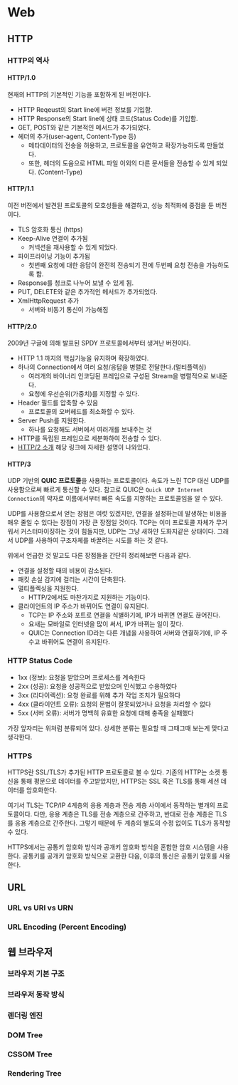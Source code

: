 # Web
## HTTP

### HTTP의 역사
#### HTTP/1.0
현재의 HTTP의 기본적인 기능을 포함하게 된 버전이다. 

- HTTP Reqeust의 Start line에 버전 정보를 기입함.
- HTTP Response의 Start line에 상태 코드(Status Code)를 기입함.
- GET, POST와 같은 기본적인 메서드가 추가되었다.
- 헤더의 추가(user-agent, Content-Type 등)
    - 메타데이터의 전송을 허용하고, 프로토콜을 유연하고 확장가능하도록 만들었다.
    - 또한, 헤더의 도움으로 HTML 파일 이외의 다른 문서들을 전송할 수 있게 되었다. (Content-Type)
    
#### HTTP/1.1
이전 버전에서 발견된 프로토콜의 모호성들을 해결하고, 성능 최적화에 중점을 둔 버전이다.

- TLS 암호화 통신 (https)
- Keep-Alive 연결이 추가됨
    - 커넥션을 재사용할 수 있게 되었다.
- 파이프라이닝 기능이 추가됨
    - 첫번째 요청에 대한 응답이 완전히 전송되기 전에 두번째 요청 전송을 가능하도록 함.
- Response를 청크로 나누어 보낼 수 있게 됨.
- PUT, DELETE와 같은 추가적인 메서드가 추가되었다.
- XmlHttpRequest 추가
    - 서버와 비동기 통신이 가능해짐
    
#### HTTP/2.0
2009년 구글에 의해 발표된 SPDY 프로토콜에서부터 생겨난 버전이다. 

- HTTP 1.1 까지의 핵심기능을 유지하며 확장하였다.
- 하나의 Connection에서 여러 요청/응답을 병렬로 전달한다.(멀티플렉싱)
    - 여러개의 바이너리 인코딩된 프레임으로 구성된 Stream을 병렬적으로 보내준다.
    - 요청에 우선순위(가중치)를 지정할 수 있다.
- Header 필드를 압축할 수 있음
    - 프로토콜의 오버헤드를 최소화할 수 있다.
- Server Push를 지원한다.
    - 하나를 요청해도 서버에서 여러개를 보내주는 것
- HTTP를 독립된 프레임으로 세분화하여 전송할 수 있다.
- [HTTP/2 소개](https://developers.google.com/web/fundamentals/performance/http2) 해당 링크에 자세한 설명이 나와있다.

#### HTTP/3
UDP 기반의 **QUIC 프로토콜**을 사용하는 프로토콜이다. 속도가 느린 TCP 대신 UDP를 사용함으로써 빠르게 통신할 수 있다.
참고로 QUIC은 `Quick UDP Internet Connection`의 약자로 이름에서부터 빠른 속도를 지향하는 프로토콜임을 알 수 있다.

UDP를 사용함으로서 얻는 장점은 여럿 있겠지만, 연결을 설정하는데 발생하는 비용을 매우 줄일 수 있다는 장점이 가장 큰 장점일 것이다.
TCP는 이미 프로토콜 자체가 무거워서 커스터마이징하는 것이 힘들지만, UDP는 그냥 새하얀 도화지같은 상태이다.
그래서 UDP를 사용하여 구조자체를 바꿀려는 시도를 하는 것 같다.

위에서 언급한 것 말고도 다른 장점들을 간단히 정리해보면 다음과 같다.
- 연결을 설정할 때의 비용이 감소된다.
- 패킷 손실 감지에 걸리는 시간이 단축된다.
- 멀티플렉싱을 지원한다.
    - HTTP/2에서도 마찬가지로 지원하는 기능이다.
- 클라이언트의 IP 주소가 바뀌어도 연결이 유지된다.
    - TCP는 IP 주소와 포트로 연결을 식별하기에, IP가 바뀌면 연결도 끊어진다.
    - 요새는 모바일로 인터넷을 많이 써서, IP가 바뀌는 일이 잦다.
    - QUIC는 Connection ID라는 다른 개념을 사용하여 서버와 연결하기에, IP 주수고 바뀌어도 연결이 유지된다.


### HTTP Status Code
- 1xx (정보): 요청을 받았으며 프로세스를 계속한다
- 2xx (성공): 요청을 성공적으로 받았으며 인식했고 수용하였다
- 3xx (리다이렉션): 요청 완료를 위해 추가 작업 조치가 필요하다
- 4xx (클라이언트 오류): 요청의 문법이 잘못되었거나 요청을 처리할 수 없다
- 5xx (서버 오류): 서버가 명백히 유효한 요청에 대해 충족을 실패했다

가장 앞자리는 위처럼 분류되어 있다. 상세한 분류는 필요할 때 그때그때 보는게 맞다고 생각한다.

### HTTPS
HTTPS란 SSL/TLS가 추가된 HTTP 프로토콜로 볼 수 있다. 기존의 HTTP는 소켓 통신을 통해 평문으로 데이터를 주고받았지만, HTTPS는 SSL 혹은 TLS를 통해 세션 데이터를 암호화한다.

여기서 TLS는 TCP/IP 4계층의 응용 계층과 전송 계층 사이에서 동작하는 별개의 프로토콜이다. 다만, 응용 계층은 TLS를 전송 계층으로 간주하고, 반대로 전송 계층은 TLS를 응용 계층으로 간주한다. 그렇기 때문에 두 계층의 별도의 수정 없이도 TLS가 동작할 수 있다.

HTTPS에서는 공통키 암호화 방식과 공개키 암호화 방식을 혼합한 암호 시스템을 사용한다. 공통키를 공개키 암호화 방식으로 교환한 다음, 이후의 통신은 공통키 암호를 사용한다.


## URL

### URL vs URI vs URN

### URL Encoding (Percent Encoding)

## 웹 브라우저

### 브라우저 기본 구조

### 브라우저 동작 방식

### 렌더링 엔진

### DOM Tree

### CSSOM Tree

### Rendering Tree